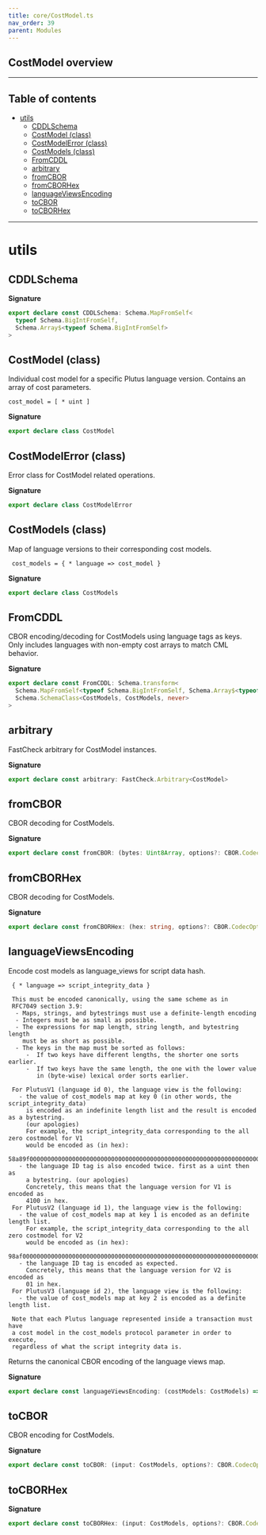 ```yaml
---
title: core/CostModel.ts
nav_order: 39
parent: Modules
---
```


## CostModel overview

---

<h2 class="text-delta">Table of contents</h2>

- [utils](#utils)
  - [CDDLSchema](#cddlschema)
  - [CostModel (class)](#costmodel-class)
  - [CostModelError (class)](#costmodelerror-class)
  - [CostModels (class)](#costmodels-class)
  - [FromCDDL](#fromcddl)
  - [arbitrary](#arbitrary)
  - [fromCBOR](#fromcbor)
  - [fromCBORHex](#fromcborhex)
  - [languageViewsEncoding](#languageviewsencoding)
  - [toCBOR](#tocbor)
  - [toCBORHex](#tocborhex)

---

# utils

## CDDLSchema

**Signature**

```ts
export declare const CDDLSchema: Schema.MapFromSelf<
  typeof Schema.BigIntFromSelf,
  Schema.Array$<typeof Schema.BigIntFromSelf>
>
```

## CostModel (class)

Individual cost model for a specific Plutus language version.
Contains an array of cost parameters.

```
cost_model = [ * uint ]
```

**Signature**

```ts
export declare class CostModel
```

## CostModelError (class)

Error class for CostModel related operations.

**Signature**

```ts
export declare class CostModelError
```

## CostModels (class)

Map of language versions to their corresponding cost models.

```
 cost_models = { * language => cost_model }
```

**Signature**

```ts
export declare class CostModels
```

## FromCDDL

CBOR encoding/decoding for CostModels using language tags as keys.
Only includes languages with non-empty cost arrays to match CML behavior.

**Signature**

```ts
export declare const FromCDDL: Schema.transform<
  Schema.MapFromSelf<typeof Schema.BigIntFromSelf, Schema.Array$<typeof Schema.BigIntFromSelf>>,
  Schema.SchemaClass<CostModels, CostModels, never>
>
```

## arbitrary

FastCheck arbitrary for CostModel instances.

**Signature**

```ts
export declare const arbitrary: FastCheck.Arbitrary<CostModel>
```

## fromCBOR

CBOR decoding for CostModels.

**Signature**

```ts
export declare const fromCBOR: (bytes: Uint8Array, options?: CBOR.CodecOptions) => CostModels
```

## fromCBORHex

CBOR decoding for CostModels.

**Signature**

```ts
export declare const fromCBORHex: (hex: string, options?: CBOR.CodecOptions) => CostModels
```

## languageViewsEncoding

Encode cost models as language_views for script data hash.

```
 { * language => script_integrity_data }

 This must be encoded canonically, using the same scheme as in
 RFC7049 section 3.9:
  - Maps, strings, and bytestrings must use a definite-length encoding
  - Integers must be as small as possible.
  - The expressions for map length, string length, and bytestring length
    must be as short as possible.
  - The keys in the map must be sorted as follows:
     -  If two keys have different lengths, the shorter one sorts earlier.
     -  If two keys have the same length, the one with the lower value
        in (byte-wise) lexical order sorts earlier.

 For PlutusV1 (language id 0), the language view is the following:
   - the value of cost_models map at key 0 (in other words, the script_integrity_data)
     is encoded as an indefinite length list and the result is encoded as a bytestring.
     (our apologies)
     For example, the script_integrity_data corresponding to the all zero costmodel for V1
     would be encoded as (in hex):
     58a89f00000000000000000000000000000000000000000000000000000000000000000000000000000000000000000000000000000000000000000000000000000000000000000000000000000000000000000000000000000000000000000000000000000000000000000000000000000000000000000000000000000000000000000000000000000000000000000000000000000000000000000000000000000000000000000000ff
   - the language ID tag is also encoded twice. first as a uint then as
     a bytestring. (our apologies)
     Concretely, this means that the language version for V1 is encoded as
     4100 in hex.
 For PlutusV2 (language id 1), the language view is the following:
   - the value of cost_models map at key 1 is encoded as an definite length list.
     For example, the script_integrity_data corresponding to the all zero costmodel for V2
     would be encoded as (in hex):
     98af0000000000000000000000000000000000000000000000000000000000000000000000000000000000000000000000000000000000000000000000000000000000000000000000000000000000000000000000000000000000000000000000000000000000000000000000000000000000000000000000000000000000000000000000000000000000000000000000
   - the language ID tag is encoded as expected.
     Concretely, this means that the language version for V2 is encoded as
     01 in hex.
 For PlutusV3 (language id 2), the language view is the following:
   - the value of cost_models map at key 2 is encoded as a definite length list.

 Note that each Plutus language represented inside a transaction must have
 a cost model in the cost_models protocol parameter in order to execute,
 regardless of what the script integrity data is.
```

Returns the canonical CBOR encoding of the language views map.

**Signature**

```ts
export declare const languageViewsEncoding: (costModels: CostModels) => Uint8Array
```

## toCBOR

CBOR encoding for CostModels.

**Signature**

```ts
export declare const toCBOR: (input: CostModels, options?: CBOR.CodecOptions) => Uint8Array
```

## toCBORHex

**Signature**

```ts
export declare const toCBORHex: (input: CostModels, options?: CBOR.CodecOptions) => string
```
